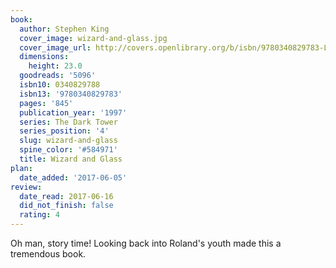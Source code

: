 ```yaml
---
book:
  author: Stephen King
  cover_image: wizard-and-glass.jpg
  cover_image_url: http://covers.openlibrary.org/b/isbn/9780340829783-L.jpg
  dimensions:
    height: 23.0
  goodreads: '5096'
  isbn10: 0340829788
  isbn13: '9780340829783'
  pages: '845'
  publication_year: '1997'
  series: The Dark Tower
  series_position: '4'
  slug: wizard-and-glass
  spine_color: '#584971'
  title: Wizard and Glass
plan:
  date_added: '2017-06-05'
review:
  date_read: 2017-06-16
  did_not_finish: false
  rating: 4
---
```


Oh man, story time! Looking back into Roland's youth made this a tremendous book.
